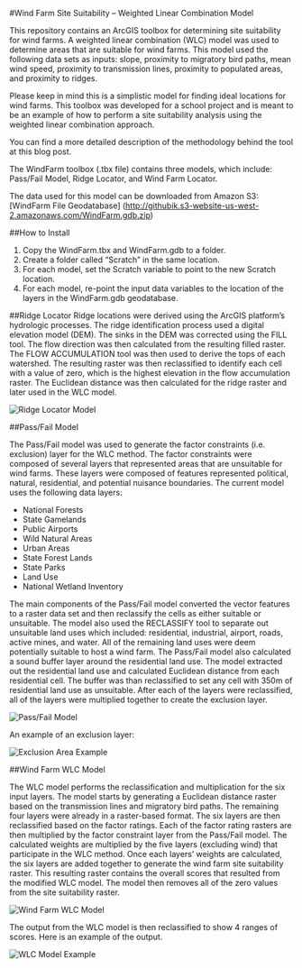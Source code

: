 #Wind Farm Site Suitability – Weighted Linear Combination Model

This repository contains an ArcGIS toolbox for determining site suitability for wind farms. A weighted linear combination (WLC) model was used to determine areas that are suitable for wind farms. This model used the following data sets as inputs: slope, proximity to migratory bird paths, mean wind speed, proximity to transmission lines, proximity to populated areas, and proximity to ridges.   

Please keep in mind this is a simplistic model for finding ideal locations for wind farms.  This toolbox was developed for a school project and is meant to be an example of how to perform a site suitability analysis using the weighted linear combination approach.

You can find a more detailed description of the methodology behind the tool at this blog post.

The WindFarm toolbox (.tbx file) contains three models, which include: Pass/Fail Model, Ridge Locator, and Wind Farm Locator.  

The data used for this model can be downloaded from Amazon S3: [WindFarm File Geodatabase] (http://githubik.s3-website-us-west-2.amazonaws.com/WindFarm.gdb.zip)

##How to Install
1. Copy the WindFarm.tbx and WindFarm.gdb to a folder. 
2. Create a folder called “Scratch” in the same location.
3. For each model, set the Scratch variable to point to the new Scratch location.
4. For each model, re-point the input data variables to the location of the layers in the WindFarm.gdb geodatabase.

##Ridge Locator
Ridge locations were derived using the ArcGIS platform’s hydrologic processes.   The ridge identification process used a digital elevation model (DEM).  The sinks in the DEM was corrected using the FILL tool.  The flow direction was then calculated from the resulting filled raster.  The FLOW ACCUMULATION tool was then used to derive the tops of each watershed.  The resulting raster was then reclassified to identify each cell with a value of zero, which is the highest elevation in the flow accumulation raster.  The Euclidean distance was then calculated for the ridge raster and later used in the WLC model.

![Ridge Locator Model]( http://githubik.s3-website-us-west-2.amazonaws.com/wfwlc_images/RidgeLocatorModel.png)

##Pass/Fail Model

The Pass/Fail model was used to generate the factor constraints (i.e. exclusion) layer for the WLC method.  The factor constraints were composed of several layers that represented areas that are unsuitable for wind farms.  These layers were composed of features represented political, natural, residential, and potential nuisance boundaries. The current model uses the following data layers: 
- National Forests
- State Gamelands
- Public Airports
- Wild Natural Areas
- Urban Areas
- State Forest Lands
- State Parks
- Land Use
- National Wetland Inventory

The main components of the Pass/Fail model converted the vector features to a raster data set and then reclassify the cells as either suitable or unsuitable.  The model also used the RECLASSIFY tool to separate out unsuitable land uses which included: residential, industrial, airport, roads, active mines, and water.  All of the remaining land uses were deem potentially suitable to host a wind farm.  The Pass/Fail model also calculated a sound buffer layer around the residential land use.  The model extracted out the residential land use and calculated Euclidean distance from each residential cell.  The buffer was than reclassified to set any cell with 350m of residential land use as unsuitable.  After each of the layers were reclassified, all of the layers were multiplied together to create the exclusion layer.

![Pass/Fail Model]( http://githubik.s3-website-us-west-2.amazonaws.com/wfwlc_images/PassFailModel.png)

An example of an exclusion layer:

![Exclusion Area Example]( http://githubik.s3-website-us-west-2.amazonaws.com/wfwlc_images/ExclusionAreaExample.png)

##Wind Farm WLC Model

The WLC model performs the reclassification and multiplication for the six input layers.  The model starts by generating a Euclidean distance raster based on the transmission lines and migratory bird paths.  The remaining four layers were already in a raster-based format.  The six layers are then reclassified based on the factor ratings.  Each of the factor rating rasters are then multiplied by the factor constraint layer from the Pass/Fail model.  The calculated weights are multiplied by the five layers (excluding wind) that participate in the WLC method.  Once each layers’ weights are calculated, the six layers are added together to generate the wind farm site suitability raster.  This resulting raster contains the overall scores that resulted from the modified WLC model.  The model then removes all of the zero values from the site suitability raster.      

![Wind Farm WLC Model]( http://githubik.s3-website-us-west-2.amazonaws.com/wfwlc_images/WLCModel.png)

The output from the WLC model is then reclassified to show 4 ranges of scores.  Here is an example of the output.

![WLC Model Example]( http://githubik.s3-website-us-west-2.amazonaws.com/wfwlc_images/WLCFinalOutputExample.png)


